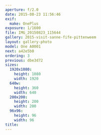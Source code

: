 ```yaml
---
aperture: f/2.0
date: 2015-08-23 11:56:46
exif:
  make: OnePlus
exposure: 1/1600
file: IMG_20150823_115644
gallery: 2015-visit-sanne-fife-pittenweem
layout: gallery-photo
model: One A0001
next: a42e5b0
ordering: 3
previous: dbe3d72
sizes:
  1920x1080:
    height: 1080
    width: 1920
  640w:
    height: 360
    width: 640
  200x200:
    height: 200
    width: 200
  96x96:
    height: 96
    width: 96
title: 
---
```


